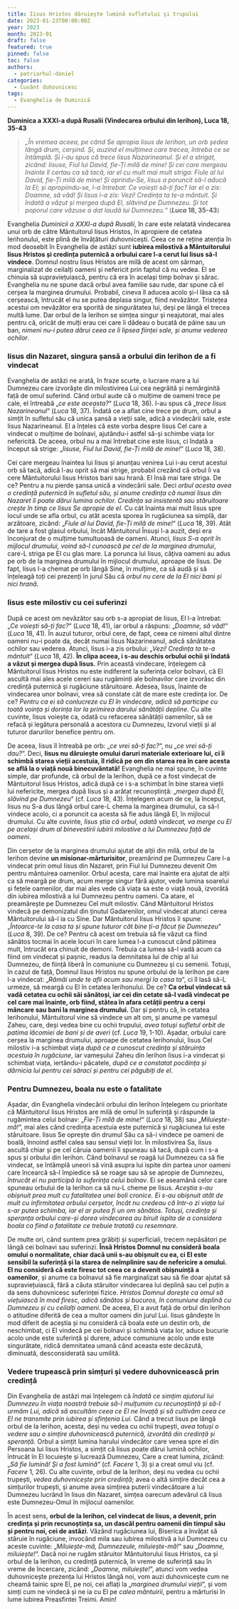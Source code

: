 ```yaml
---
title: Iisus Hristos dăruiește lumină sufletului și trupului
date: 2023-01-23T00:00:00Z
year: 2023
month: 2023-01
draft: false
featured: true
pinned: false
toc: false
authors:
  - patriarhul-daniel  
categories:
  - Cuvânt duhovnicesc
tags:
  - Evanghelia de Duminică
---
```


**Duminica a XXXI-a după Rusalii (Vindecarea orbului din Ierihon), Luca 18, 35-43**

> _„În vremea aceea, pe când Se apropia Iisus de Ierihon, un orb ședea lângă drum, cerșind. Și, auzind el mulțimea care trecea, întreba ce se întâmplă. Și i-au spus că trece Iisus Nazarineanul. Și el a strigat, zicând: Iisuse, Fiul lui David, fie-Ți milă de mine! Și cei care mergeau înainte îl certau ca să tacă, iar el cu mult mai mult striga: Fiule al lui David, fie-Ți milă de mine! Și oprindu-Se, Iisus a poruncit să-l aducă la El; și apropiindu-se, l-a întrebat: Ce voiești să-ți fac? Iar el a zis: Doamne, să văd! Și Iisus i-a zis: Vezi! Credința ta te-a mântuit. Și îndată a văzut și mergea după El, slăvind pe Dumnezeu. Și tot poporul care văzuse a dat laudă lui Dumnezeu.“_ (**_Luca_ 18, 35-43**) 

Evanghelia _Duminicii a XXXI-a după Rusalii_, în care este relatată vindecarea unui orb de către Mântuitorul Iisus Hristos, în apropiere de cetatea Ierihonului, este plină de învățături duhovnicești. Ceea ce ne reține atenția în mod deosebit în Evanghelia de astăzi sunt **iubirea milostivă a Mântuitorului Iisus Hristos și credința puternică a orbului care I-a cerut lui Iisus să-l vindece**. Domnul nostru Iisus Hristos are milă de acest om sărman, marginalizat de ceilalți oameni și nefericit prin faptul că nu vedea. El se chinuia să supraviețuiască, pentru că era în același timp bolnav și sărac. Evanghelia nu ne spune dacă orbul avea familie sau rude, dar spune că el cerșea la marginea drumului. Probabil, cineva îl aducea acolo și-l lăsa ca să cerșească, întrucât el nu se putea deplasa singur, fiind nevăzător. Tristețea acestui om nevăzător era sporită de singurătatea lui, deși pe lângă el trecea multă lume. Dar orbul de la Ierihon se simțea singur și neajutorat, mai ales pentru că, oricât de mulți erau cei care îi dădeau o bucată de pâine sau un ban, _nimeni nu-i putea dărui ceea ce îi lipsea ființei sale, și anume vederea ochilor_.

### Iisus din Nazaret, singura șansă a orbului din Ierihon de a fi vindecat

Evanghelia de astăzi ne arată, în fraze scurte, o lucrare mare a lui Dumnezeu care izvorăște din milostivirea Lui cea negrăită și nemărginită față de omul suferind. Când orbul aude că o mulțime de oameni trece pe cale, el întreabă „_ce este aceasta?_“ (_Luca_ 18, 36). I-au spus că „_trece Iisus Nazarineanul_“ (_Luca_ 18, 37). Îndată ce a aflat cine trece pe drum, orbul a simțit în sufletul său că unica șansă a vieții sale, adică a vindecării sale, este Iisus Nazarineanul. El a înțeles că este vorba despre Iisus Cel care a vindecat o mulțime de bolnavi, ajutându-i astfel să-și schimbe viața lor nefericită. De aceea, orbul nu a mai întrebat cine este Iisus, ci îndată a început să strige: „_Iisuse, Fiul lui David, fie-Ți milă de mine!_“ (_Luca_ 18, 38).

Cei care mergeau înaintea lui Iisus și anunțau venirea Lui i-au cerut acestui orb să tacă, adică l-au oprit să mai strige, probabil crezând că orbul îi va cere Mântuitorului Iisus Hristos bani sau hrană. El însă mai tare striga. De ce? Pentru a nu pierde șansa unică a vindecării sale. Deci _orbul acesta avea o credință puternică în sufletul său, și anume credința că numai Iisus din Nazaret îi poate dărui lumina ochilor. Credința sa insistentă sau stăruitoare crește în timp ce Iisus Se apropie de el._ Cu cât înainta mai mult Iisus spre locul unde se afla orbul, cu atât acesta sporea în rugăciunea sa simplă, dar arzătoare, zicând: „_Fiule al lui David, fie-Ți milă de mine!_“ (_Luca_ 18, 39). Atât de tare a fost glasul orbului, încât Mântuitorul Însuși l-a auzit, deși era înconjurat de o mulțime tumultuoasă de oameni. Atunci, _Iisus S-a oprit în mijlocul drumului, voind să-l cunoască pe cel de la marginea drumului_, care-L striga pe El cu glas mare. La porunca lui Iisus, câțiva oameni au adus pe orb de la marginea drumului în mijlocul drumului, aproape de Iisus. De fapt, Iisus l-a chemat pe orb lângă Sine, în mulțime, ca să audă și să înțeleagă toți cei prezenți în jurul Său că _orbul nu cere de la El nici bani și nici hrană_.

### Iisus este milostiv cu cei suferinzi

După ce acest om nevăzător sau orb s-a apropiat de Iisus, El l-a întrebat: „_Ce voiești să-ți fac?_“ (_Luca_ 18, 41), iar orbul a răspuns: „_Doamne, să văd!_“ (_Luca_ 18, 41). În auzul tuturor, orbul cere, de fapt, ceea ce nimeni altul dintre oameni nu-i poate da, decât numai Iisus Nazarineanul, adică sănătatea ochilor sau vederea. Atunci, Iisus i-a zis orbului: „_Vezi! Credința ta te-a mântuit_“ (_Luca_ 18, 42). **În clipa aceea, i s-au deschis orbului ochii și îndată a văzut și mergea după Iisus.** Prin această vindecare, înțelegem că Mântuitorul Iisus Hristos nu este indiferent la suferința celor bolnavi, că El ascultă mai ales acele cereri sau rugăminți ale bolnavilor care izvorăsc din credință puternică și rugăciune stăruitoare. Adesea, Iisus, înainte de vindecarea unor bolnavi, vrea să constate cât de mare este credința lor. De ce? _Pentru ca ei să conlucreze cu El în vindecare, adică să participe cu toată voința și dorința lor la primirea darului sănătății depline._ Cu alte cuvinte, Iisus voiește ca, odată cu refacerea sănătății oamenilor, să se refacă și legătura personală a acestora cu Dumnezeu, Izvorul vieții și al tuturor darurilor benefice pentru om.

De aceea, Iisus îl întreabă pe orb: „_ce vrei să-ți fac?_“, nu „_ce vrei să-ți dau?_“. Deci, **Iisus nu dăruiește omului daruri materiale exterioare lui, ci îi schimbă starea vieții acestuia, îl ridică pe om din starea rea în care acesta se află la o viață nouă binecuvântată!** Evanghelia ne mai spune, în cuvinte simple, dar profunde, că orbul de la Ierihon, după ce a fost vindecat de Mântuitorul Iisus Hristos, adică după ce i s-a schimbat în bine starea vieții lui nefericite, mergea după Iisus și a arătat recunoștință: „_mergea după El, slăvind pe Dumnezeu_“ (cf. _Luca_ 18, 43). Înțelegem acum de ce, la început, Iisus nu S-a dus lângă orbul care-L chema la marginea drumului, ca să-l vindece acolo, ci a poruncit ca acesta să fie adus lângă El, în mijlocul drumului. Cu alte cuvinte, _Iisus știa că orbul, odată vindecat, va merge cu El pe același drum al binevestirii iubirii milostive a lui Dumnezeu față de oameni._

Din cerșetor de la marginea drumului ajutat de alții din milă, orbul de la Ierihon devine **un misionar-mărturisitor**, preamărind pe Dumnezeu Care l-a vindecat prin omul Iisus din Nazaret, prin Fiul lui Dumnezeu devenit Om pentru mântuirea oamenilor. Orbul acesta, care mai înainte era ajutat de alții ca să meargă pe drum, acum merge singur fără ajutor, vede lumina soarelui și fețele oamenilor, dar mai ales vede că viața sa este o viață nouă, izvorâtă din iubirea milostivă a lui Dumnezeu pentru oameni. Ca atare, el preamărește pe Dumnezeu Cel mult milostiv. Când Mântuitorul Hristos vindecă pe demonizatul din ținutul Gadarenilor, omul vindecat atunci cerea Mântuitorului să-l ia cu Sine. Dar Mântuitorul Iisus Hristos îi spune: „_Întoarce-te la casa ta și spune tuturor cât bine ți-a făcut ție Dumnezeu_“ (_Luca_ 8, 39). De ce? Pentru că acest om trebuia să fie văzut ca fiind sănătos tocmai în acele locuri în care lumea l-a cunoscut când pătimea mult, întrucât era chinuit de demoni. Trebuia ca lumea să-l vadă acum ca fiind om vindecat și pașnic, readus la demnitatea lui de chip al lui Dumnezeu, de ființă liberă în comuniune cu Dumnezeu și cu semenii. Totuși, în cazul de față, Domnul Iisus Hristos nu spune orbului de la Ierihon pe care l-a vindecat: „_Rămâi unde te afli acum sau mergi la casa ta_“, ci îl lasă să-L urmeze, să meargă cu El în cetatea Ierihonului. De ce? **Ca orbul vindecat să vadă cetatea cu ochii săi sănătoși, iar cei din cetate să-l vadă vindecat pe cel care mai înainte, orb fiind, stătea în afara cetății pentru a cerși mâncare sau bani la marginea drumului.** Dar și pentru că, în cetatea Ierihonului, Mântuitorul vine să vindece un alt om, și anume pe vameșul Zaheu, care, deși vedea bine cu ochii trupului, _avea totuși sufletul orbit de patima lăcomiei de bani și de averi_ (cf. _Luca_ 19, 1-10). Așadar, orbului care cerșea la marginea drumului, aproape de cetatea Ierihonului, Iisus Cel milostiv i-a schimbat viața _după ce a cunoscut credința și stăruința acestuia în rugăciune_, iar vameșului Zaheu din Ierihon Iisus i-a vindecat și schimbat viața, iertându-i păcatele, _după ce a constatat pocăința și dărnicia lui pentru cei săraci și pentru cei păgubiți de el_.

### Pentru Dumnezeu, boala nu este o fatalitate

Așadar, din Evanghelia vindecării orbului din Ierihon înțelegem cu prioritate că Mântuitorul Iisus Hristos are milă de omul în suferință și răspunde la rugămintea celui bolnav: „_Fie-Ți milă de mine!_“ (_Luca_ 18, 38) sau „_Miluiește-mă!_“, mai ales când credința acestuia este puternică și rugăciunea lui este stăruitoare. Iisus Se oprește din drumul Său ca să-i vindece pe oameni de boală, înnoind astfel calea sau sensul vieții lor. În milostivirea Sa, Iisus ascultă chiar și pe cel căruia oamenii îi spuneau să tacă, după cum i s-a spus și orbului din Ierihon. Când bolnavul se roagă lui Dumnezeu ca să fie vindecat, se întâmplă uneori să vină asupra lui ispite din partea unor oameni care încearcă să-l împiedice să se roage sau să se apropie de Dumnezeu, _întrucât ei nu participă la suferința celui bolnav_. Ei se aseamănă celor care spuneau orbului de la Ierihon ca să nu-L cheme pe Iisus. _Aceștia s-au obișnuit prea mult cu fatalitatea unei boli cronice. Ei s-au obișnuit atât de mult cu infirmitatea orbului cerșetor, încât nu credeau că într-o zi viața lui s-ar putea schimba, iar el ar putea fi un om sănătos. Totuși, credința și speranța orbului care-și dorea vindecarea au biruit ispita de a considera boala ca fiind o fatalitate ce trebuie tratată cu resemnare._

De multe ori, când suntem prea grăbiți și superficiali, trecem nepăsători pe lângă cei bolnavi sau suferinzi. **Însă Hristos Domnul nu consideră boala omului o normalitate, chiar dacă unii s-au obișnuit cu ea, ci El este sensibil la suferință și la starea de neîmplinire sau de nefericire a omului. El nu consideră că este firesc tot ceea ce a devenit obișnuință a oamenilor**, și anume ca bolnavul să fie marginalizat sau să fie doar ajutat să supraviețuiască, fără a căuta stăruitor vindecarea lui deplină sau cel puțin a da sens duhovnicesc suferinței fizice. _Hristos Domnul dorește ca omul să viețuiască în mod firesc, adică sănătos și bucuros, în comuniune deplină cu Dumnezeu și cu ceilalți oameni._ De aceea, El a avut față de orbul din Ierihon o atitudine diferită de cea a multor oameni din jurul Lui. Iisus gândește în mod diferit de aceștia și nu consideră că boala este un destin orb, de neschimbat, ci El vindecă pe cei bolnavi și schimbă viața lor, aduce bucurie acolo unde este suferință și durere, aduce comuniune acolo unde este singurătate, ridică demnitatea umană când aceasta este decăzută, diminuată, desconsiderată sau umilită.

### Vedere trupească prin simțuri și vedere duhovnicească prin credință

Din Evanghelia de astăzi mai înțelegem că _îndată ce simțim ajutorul lui Dumnezeu în viața noastră trebuie să-I mulțumim cu recunoștință și să-I urmăm Lui, adică să ascultăm ceea ce El ne învață și să cultivăm ceea ce El ne transmite prin iubirea și sfințenia Lui._ Când a trecut Iisus pe lângă orbul de la Ierihon, acesta, deși nu vedea cu ochii trupești, _avea totuși o vedere sau o simțire duhovnicească puternică, izvorâtă din credință și speranță_. Orbul a simțit lumina harului vindecător care venea spre el din Persoana lui Iisus Hristos, a simțit că Iisus poate dărui lumină ochilor, întrucât în El locuiește și lucrează Dumnezeu, Care a creat lumina, zicând: „_Să fie lumină! Și a fost lumină_“ (cf. _Facere_ 1, 3) și a creat omul viu (cf. _Facere_ 1, 26). Cu alte cuvinte, orbul de la Ierihon, deși nu vedea cu ochii trupești, _vedea duhovnicește prin credință_; avea o altă simțire decât cea a simțurilor trupești, și anume avea simțirea puterii vindecătoare a lui Dumnezeu lucrând în Iisus din Nazaret, simțea oarecum adevărul că Iisus este Dumnezeu-Omul în mijlocul oamenilor.

În acest sens, **orbul de la Ierihon, cel vindecat de Iisus, a devenit, prin credința și prin recunoștința sa, un dascăl pentru oamenii din timpul său și pentru noi, cei de astăzi**. Văzând rugăciunea lui, Biserica a învățat să stăruie în rugăciune, invocând mila sau iubirea milostivă a lui Dumnezeu cu aceste cuvinte: „_Miluiește-mă, Dumnezeule, miluiește-mă!_“ sau „_Doamne, miluiește!_“. Dacă noi ne rugăm stăruitor Mântuitorului Iisus Hristos, ca și orbul de la Ierihon, cu credință puternică, în vreme de suferință sau în vreme de încercare, zicând: „_Doamne, miluiește!_“, atunci vom vedea duhovnicește prezența lui Hristos lângă noi, vom auzi duhovnicește cum ne cheamă tainic spre El, pe noi, cei aflați la „_marginea drumului vieții_“, și vom simți cum ne vindecă și ne ia cu El pe _calea mântuirii_, pentru a mărturisi în lume iubirea Preasfintei Treimi. Amin!

